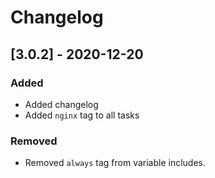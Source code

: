 # Changelog


## [3.0.2] - 2020-12-20

### Added
- Added changelog
- Added `nginx` tag to all tasks

### Removed
- Removed `always` tag from variable includes.
